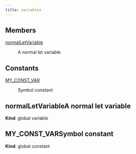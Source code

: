 ```yaml
---
title: variables
---
```

## Members

<dl>
<dt><a href="#normalLetVariable">normalLetVariable</a></dt>
<dd><p>A normal let variable</p>
</dd>
</dl>

## Constants

<dl>
<dt><a href="#MY_CONST_VAR">MY_CONST_VAR</a></dt>
<dd><p>Symbol constant</p>
</dd>
</dl>

<a name="normalLetVariable"></a>

## normalLetVariableA normal let variable

**Kind**: global variable  
<a name="MY_CONST_VAR"></a>

## MY\_CONST\_VARSymbol constant

**Kind**: global constant  
